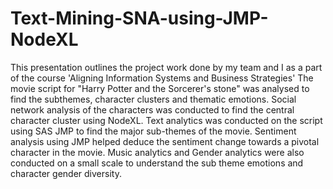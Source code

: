 # Text-Mining-SNA-using-JMP-NodeXL
This presentation outlines the project work done by my team and I as a part of the course 'Aligning Information Systems and Business Strategies'
The movie script for "Harry Potter and the Sorcerer's stone" was analysed to find the subthemes, character clusters and thematic emotions.
Social network analysis of the characters was conducted to find the central character cluster using NodeXL.
Text analytics was conducted on the script using SAS JMP to find the major sub-themes of the movie.
Sentiment analysis using JMP helped deduce the sentiment change towards a pivotal character in the movie.
Music analytics and Gender analytics were also conducted on a small scale to understand the sub theme emotions and character gender diversity.

